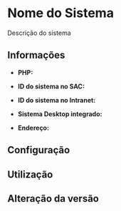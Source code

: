 # Nome do Sistema

Descrição do sistema



## Informações

- **PHP:**  

- **ID do sistema no SAC:**  

- **ID do sistema no Intranet:** 

- **Sistema Desktop integrado:** 
  
- **Endereço:** 


## Configuração




## Utilização




## Alteração da versão

